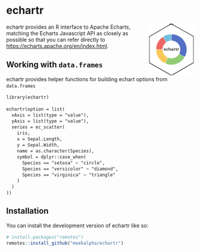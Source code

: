 
# echartr

<!-- badges: start -->
<a href="https://meekalpha.github.io/echartr/"><img src="man/figures/logo.png" align="right" height="138" alt="echartr website" /></a>
<!-- badges: end -->

echartr provides an R interface to Apache Echarts, matching the Echarts Javascript API as closely as possible so that you can refer directly to https://echarts.apache.org/en/index.html.


## Working with `data.frames`

echartr provides helper functions for building echart options from `data.frames`

```{r}
library(echartr)

echartr(option = list(
  xAxis = list(type = "value"),
  yAxis = list(type = "value"),
  series = ec_scatter(
    iris,
    x = Sepal.Length,
    y = Sepal.Width,
    name = as.character(Species),
    symbol = dplyr::case_when(
      Species == "setosa" ~ "circle",
      Species == "versicolor" ~ "diamond",
      Species == "virginica" ~ "triangle"
    )
  )
))

```

## Installation

You can install the development version of echartr like so:

``` r
# install.packages("remotes")
remotes::install_github("meekalpha/echartr")
```
